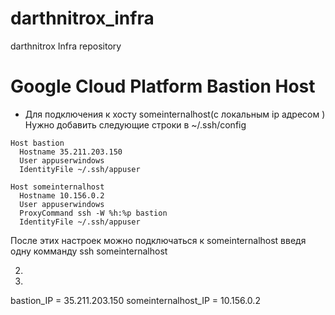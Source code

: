 # darthnitrox_infra
darthnitrox Infra repository

# Google Cloud Platform Bastion Host 

- Для подключения к хосту someinternalhost(с локальным ip адресом )  
Нужно добавить следующие строки в ~/.ssh/config  

```
Host bastion
  Hostname 35.211.203.150
  User appuserwindows
  IdentityFile ~/.ssh/appuser

Host someinternalhost
  Hostname 10.156.0.2
  User appuserwindows
  ProxyCommand ssh -W %h:%p bastion
  IdentityFile ~/.ssh/appuser

```
После этих настроек можно подключаться к someinternalhost введя одну комманду ssh someinternalhost

2. 

3.
bastion_IP = 35.211.203.150
someinternalhost_IP = 10.156.0.2
    

